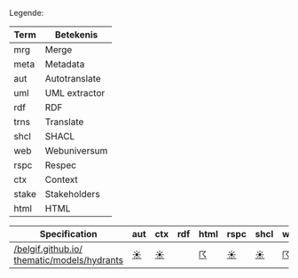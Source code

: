 Legende:

| Term | Betekenis |
| --- | --- |
| mrg | Merge |
| meta | Metadata |
| aut | Autotranslate |
| uml | UML extractor |
| rdf | RDF |
| trns | Translate |
| shcl | SHACL |
| web | Webuniversum |
| rspc | Respec |
| ctx | Context |
| stake | Stakeholders |
| html | HTML |


| Specification | aut | ctx | rdf | html | rspc | shcl | web | uml | mrg | trns | meta | stake |
| --- | --- | --- | --- | --- | --- | --- | --- | --- | --- | --- | --- | --- |
| [/belgif.github.io/ thematic/models/hydrants](/report4/https://belgif.github.io/thematic/models/hydrants) | [&#9728;](/report4/https://belgif.github.io/thematic/models/hydrants/autotranslate.report) | [&#9728;](/report4/https://belgif.github.io/thematic/models/hydrants/generator-jsonld-context.report) |  | [&#9736;](/report4/https://belgif.github.io/thematic/models/hydrants/generator-html.report) | [&#9728;](/report4/https://belgif.github.io/thematic/models/hydrants/generator-respec.report) | [&#9728;](/report4/https://belgif.github.io/thematic/models/hydrants/generator-shacl.report) | [&#9736;](/report4/https://belgif.github.io/thematic/models/hydrants/generator-webuniversum-json.report) | [&#9736;](/report4/https://belgif.github.io/thematic/models/hydrants/oslo-converter-ea.report) | [&#9728;](/report4/https://belgif.github.io/thematic/models/hydrants/merge.report) | [&#9729;](/report4/https://belgif.github.io/thematic/models/hydrants/translate.report) | [&#9728;](/report4/https://belgif.github.io/thematic/models/hydrants/metadata.report) | [&#9728;](/report4/https://belgif.github.io/thematic/models/hydrants/oslo-stakeholders-converter.report) |
